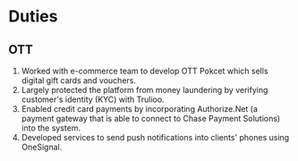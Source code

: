 # Duties

## OTT

1. Worked with e-commerce team to develop OTT Pokcet which sells digital gift cards and vouchers.
2. Largely protected the platform from money laundering by verifying customer's identity (KYC) with Trulioo.
3. Enabled credit card payments by incorporating Authorize.Net (a payment gateway that is able to connect to Chase Payment Solutions) into the system.
4. Developed services to send push notifications into clients' phones using OneSignal.